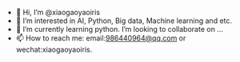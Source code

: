 - 👋 Hi, I’m @xiaogaoyaoiris
- 👀 I’m interested in AI, Python, Big data, Machine learning and etc.
- 🌱 I’m currently learning python. I’m looking to collaborate on ...
- 📫 How to reach me: email:986440964@qq.com or wechat:xiaogaoyaoiris.

<!---
xiaogaoyaoiris/xiaogaoyaoiris is a ✨ special ✨ repository because its `README.md` (this file) appears on your GitHub profile.
You can click the Preview link to take a look at your changes.
--->
